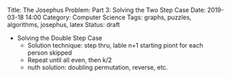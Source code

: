 Title: The Josephus Problem: Part 3: Solving the Two Step Case
Date: 2019-03-18 14:00
Category: Computer Science
Tags: graphs, puzzles, algorithms, josephus, latex
Status: draft


* Solving the Double Step Case
    * Solution technique: step thru, lable n+1 starting piont for each person skipped
    * Repeat until all even, then k/2
    * nuth solution: doubling permutation, reverse, etc.
